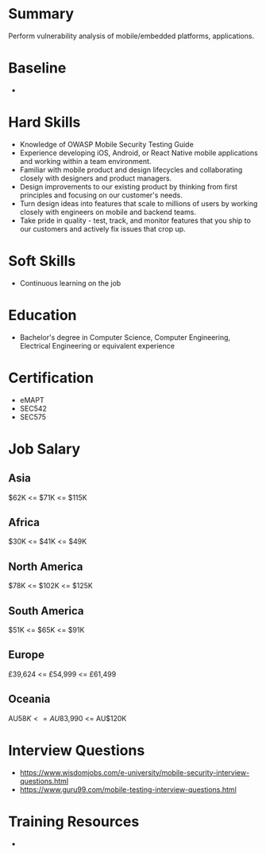 # Summary

Perform vulnerability analysis of mobile/embedded platforms, applications.

# Baseline

-

# Hard Skills

- Knowledge of OWASP Mobile Security Testing Guide
- Experience developing iOS, Android, or React Native mobile applications and working within a team environment.
- Familiar with mobile product and design lifecycles and collaborating closely with designers and product managers.
- Design improvements to our existing product by thinking from first principles and focusing on our customer's needs.
- Turn design ideas into features that scale to millions of users by working closely with engineers on mobile and backend teams.
- Take pride in quality - test, track, and monitor features that you ship to our customers and actively fix issues that crop up.

# Soft Skills

- Continuous learning on the job

# Education

- Bachelor's degree in Computer Science, Computer Engineering, Electrical Engineering or equivalent experience

# Certification

- eMAPT
- SEC542
- SEC575

# Job Salary

## Asia

$62K <= $71K <= $115K

## Africa

$30K <= $41K <= $49K

## North America

$78K <= $102K <= $125K

## South America

$51K <= $65K <= $91K

## Europe

£39,624 <= £54,999 <= £61,499

## Oceania

AU$58K <= AU$83,990 <= AU$120K

# Interview Questions

- https://www.wisdomjobs.com/e-university/mobile-security-interview-questions.html
- https://www.guru99.com/mobile-testing-interview-questions.html

# Training Resources

-

